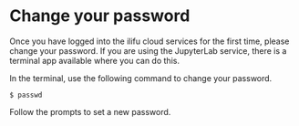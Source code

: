 # Change your password

Once you have logged into the ilifu cloud services for the first time, please change your password. If you are using the JupyterLab service, there is a terminal app available where you can do this.

In the terminal, use the following command to change your password.

```
$ passwd
``` 

Follow the prompts to set a new password.